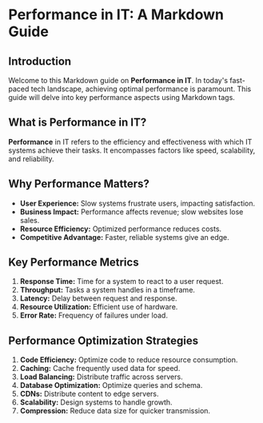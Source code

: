 # Performance in IT: A Markdown Guide

## Introduction

Welcome to this Markdown guide on **Performance in IT**. In today's fast-paced tech landscape, achieving optimal performance is paramount. This guide will delve into key performance aspects using Markdown tags.

## What is Performance in IT?

**Performance** in IT refers to the efficiency and effectiveness with which IT systems achieve their tasks. It encompasses factors like speed, scalability, and reliability.

## Why Performance Matters?

- **User Experience:** Slow systems frustrate users, impacting satisfaction.
- **Business Impact:** Performance affects revenue; slow websites lose sales.
- **Resource Efficiency:** Optimized performance reduces costs.
- **Competitive Advantage:** Faster, reliable systems give an edge.

## Key Performance Metrics

1. **Response Time:** Time for a system to react to a user request.
2. **Throughput:** Tasks a system handles in a timeframe.
3. **Latency:** Delay between request and response.
4. **Resource Utilization:** Efficient use of hardware.
5. **Error Rate:** Frequency of failures under load.

## Performance Optimization Strategies

1. **Code Efficiency:** Optimize code to reduce resource consumption.
2. **Caching:** Cache frequently used data for speed.
3. **Load Balancing:** Distribute traffic across servers.
4. **Database Optimization:** Optimize queries and schema.
5. **CDNs:** Distribute content to edge servers.
6. **Scalability:** Design systems to handle growth.
7. **Compression:** Reduce data size for quicker transmission.
